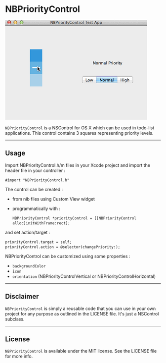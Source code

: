 # NBPriorityControl

![image](NBPriorityControlScreenshot.gif)

`NBPriorityControl` is a NSControl for OS X which can be used in todo-list applications. This control contains 3 squares representing priority levels. 

---
## Usage

Import NBPriorityControl.h/m files in your Xcode project and import the header file in your controller :

    #import "NBPriorityControl.h"


The control can be created :

- from nib files using Custom View widget
- programmatically with :

    ```
    NBPriorityControl *priorityControl = [[NBPriorityControl alloc]initWithFrame:rect];
    ```
     
and set action/target :

    priorityControl.target = self;
    priorityControl.action = @selector(changePriority:);

NBPriorityControl can be customized using some properties :

- `backgroundColor`
- `icon`
- `orientation` (NBPriorityControlVertical or NBPriorityControlHorizontal)

---
## Disclaimer
`NBPriorityControl` is simply a reusable code that you can use in your own project for any purpose as outlined in the LICENSE file. It's just a NSControl subclass.

---
## License
`NBPriorityControl` is available under the MIT license. See the LICENSE file for more info.

[1]:	NBPriorityControlScreenshot.gif
